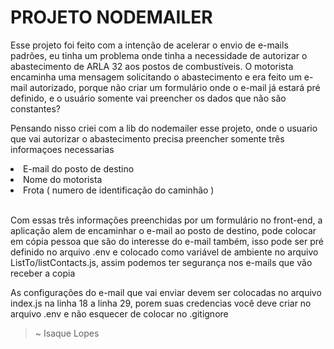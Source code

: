 # PROJETO NODEMAILER

<p>Esse projeto foi feito com a intenção de acelerar o envio de e-mails padrões, eu tinha um problema onde tinha a necessidade de autorizar o abastecimento de ARLA 32 aos postos de combustíveis. O motorista encaminha uma mensagem solicitando o abastecimento e era feito um e-mail autorizado, porque não criar um formulário onde o e-mail já estará pré definido, e o usuário somente vai preencher os dados que não são constantes?</p>

<p>Pensando nisso criei com a lib do nodemailer esse projeto, onde o usuario que vai autorizar o abastecimento precisa preencher somente três informaçoes necessarias</p>

<li> E-mail do posto de destino </li>
<li> Nome do motorista </li>
<li> Frota ( numero de identificação do caminhão ) </li>

<br />

<p>Com essas três informações preenchidas por um formulário no front-end, a aplicação alem de encaminhar o e-mail ao posto de destino, pode colocar em cópia pessoa que são do interesse do e-mail também, isso pode ser pré definido no arquivo .env e colocado como variável de ambiente no arquivo ListTo/listContacts.js, assim podemos ter segurança nos e-mails que vão receber a copia</p>

<p>As configurações do e-mail que vai enviar devem ser colocadas no arquivo index.js na linha 18 a linha 29, porem suas credencias você deve criar no arquivo .env e não esquecer de colocar no .gitignore</p>

> ~ Isaque Lopes